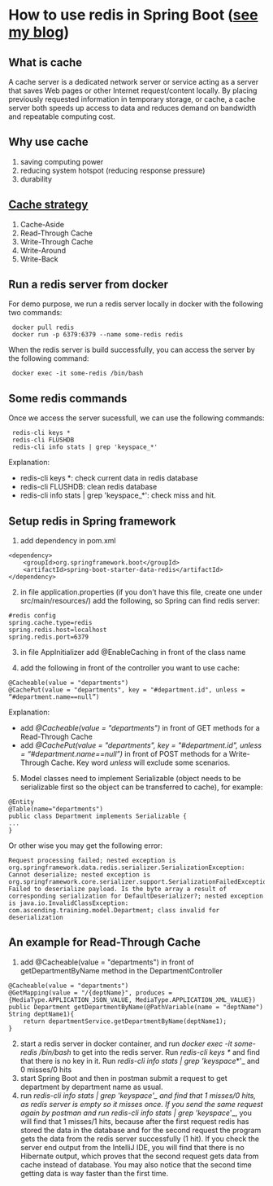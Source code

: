 # How to use redis in Spring Boot ([see my blog](https://blog.frugalops.com/how-to-integrate-redis-with-springboot/))

## What is cache

A cache server is a dedicated network server or service acting as a server that saves Web pages or other Internet request/content locally. By placing previously requested information in temporary storage, or cache, a cache server both speeds up access to data and reduces demand on bandwidth and repeatable computing cost.

## Why use cache

1. saving computing power
2. reducing system hotspot (reducing response pressure)
3. durability

## [Cache strategy](https://codeahoy.com/2017/08/11/caching-strategies-and-how-to-choose-the-right-one/)
1.  Cache-Aside
2.  Read-Through Cache
3.  Write-Through Cache
4.  Write-Around
5.  Write-Back

## Run a redis server from docker
For demo purpose, we run a redis server locally in docker with the following two commands:
```
 docker pull redis
 docker run -p 6379:6379 --name some-redis redis
```

When the redis server is build successfully, you can access the server by the following command:
```
 docker exec -it some-redis /bin/bash
```

## Some redis commands

Once we access the server sucessfull, we can use the following commands:
```
 redis-cli keys *
 redis-cli FLUSHDB
 redis-cli info stats | grep 'keyspace_*'
```

Explanation:
- redis-cli keys *: check current data in redis database
- redis-cli FLUSHDB: clean redis database
- redis-cli info stats | grep 'keyspace_*': check miss and hit. 

## Setup redis in Spring framework

1. add dependency in pom.xml
```
<dependency>
    <groupId>org.springframework.boot</groupId>
    <artifactId>spring-boot-starter-data-redis</artifactId>
</dependency>
```
2. in file application.properties (if you don't have this file, create one under src/main/resources/) add the following, so Spring can find redis server:
```
#redis config
spring.cache.type=redis
spring.redis.host=localhost
spring.redis.port=6379
```

3. in file AppInitializer add @EnableCaching in front of the class name

4. add the following in front of the controller you want to use cache:
```
@Cacheable(value = "departments")
@CachePut(value = "departments", key = "#department.id", unless = “#department.name==null”)
```
Explanation:
- add _@Cacheable(value = "departments")_ in front of GET methods for a Read-Through Cache
- add _@CachePut(value = "departments", key = "#department.id", unless = “#department.name==null”)_ in front of POST methods for a Write-Through Cache. Key word _unless_ will exclude some scenarios. 

5. Model classes need to implement Serializable (object needs to be serializable first so the object can be transferred to cache), for example:

```
@Entity  
@Table(name="departments")  
public class Department implements Serializable {
...
}
```

Or other wise you may get the following error:

```
Request processing failed; nested exception is org.springframework.data.redis.serializer.SerializationException: Cannot deserialize; nested exception is org.springframework.core.serializer.support.SerializationFailedException: Failed to deserialize payload. Is the byte array a result of corresponding serialization for DefaultDeserializer?; nested exception is java.io.InvalidClassException: com.ascending.training.model.Department; class invalid for deserialization
```

## An example for Read-Through Cache
1. add @Cacheable(value = "departments") in front of getDepartmentByName method in the DepartmentController

```
@Cacheable(value = "departments")  
@GetMapping(value = "/{deptName}", produces = {MediaType.APPLICATION_JSON_VALUE, MediaType.APPLICATION_XML_VALUE})  
public Department getDepartmentByName(@PathVariable(name = "deptName") String deptName1){  
    return departmentService.getDepartmentByName(deptName1);  
}
```

2. start a redis server in docker container, and run _docker exec -it some-redis /bin/bash_ to get into the redis server. Run _redis-cli keys *_ and find that there is no key in it. Run _redis-cli info stats | grep 'keyspace_*'_ and 0 misses/0 hits
3. start Spring Boot and then in postman submit a request to get department by department name as usual.
4. run _redis-cli info stats | grep 'keyspace_*'_ and find that 1 misses/0 hits, as redis server is empty so it misses once. If you send the same request again by postman and run _redis-cli info stats | grep 'keyspace_*'_, you will find that 1 misses/1 hits, because after the first request redis has stored the data in the database and for the second request the program gets the data from the redis server successfully (1 hit). If you check the server end output from the IntelliJ IDE, you will find that there is no Hibernate output, which proves that the second request gets data from cache instead of database. You may also notice that the second time getting data is way faster than the first time.
